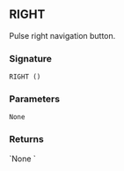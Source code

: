## RIGHT

Pulse right navigation button.


### Signature

`RIGHT ()`


### Parameters

`None`


### Returns

\`None
\`